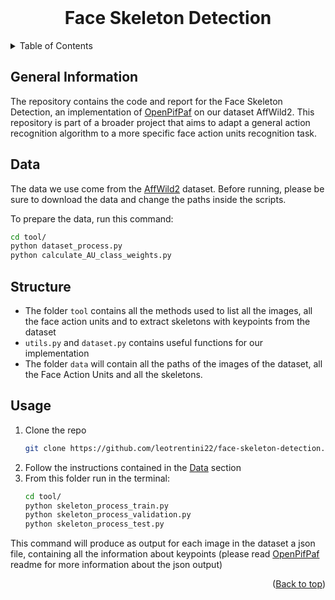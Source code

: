 
<div id="top"></div>

<br />
<div align="center">
<h1 align="center">Face Skeleton Detection</h1>

</div>

<details>
  <summary>Table of Contents</summary>
  <ol>
    <li><a href="#General-Information">General Information</a></li>
    <li><a href="#Data">Data</a></li>
    <li><a href="#Structure">Structure</a></li>
    <li><a href="#Usage">Usage</a></li>
  </ol>
</details>

## General Information

The repository contains the code and report for the Face Skeleton Detection, an implementation of [OpenPifPaf](https://openpifpaf.github.io/intro.html) on our dataset AffWild2. This repository is part of a broader project that aims to adapt a general action recognition algorithm to a more specific face action units recognition task.

## Data

The data we use come from the [AffWild2](https://www.aicrowd.com/challenges/epfl-machine-learning-higgs/dataset_files) dataset. Before running, please be sure to download the data and change the paths inside the scripts.

To prepare the data, run this command:
   ```sh
   cd tool/
   python dataset_process.py
   python calculate_AU_class_weights.py
   ```

## Structure

- The folder `tool` contains all the methods used to list all the images, all the face action units and to extract skeletons with keypoints from the dataset
- `utils.py` and `dataset.py` contains useful functions for our implementation
- The folder `data` will contain all the paths of the images of the dataset, all the Face Action Units and all the skeletons.

## Usage

1. Clone the repo
   ```sh
   git clone https://github.com/leotrentini22/face-skeleton-detection.git
   ```
2. Follow the instructions contained in the [Data](#data) section
3. From this folder run in the terminal:
   ```sh
   cd tool/
   python skeleton_process_train.py
   python skeleton_process_validation.py
   python skeleton_process_test.py
   ```
This command will produce as output for each image in the dataset a json file, containing all the information about keypoints (please read [OpenPifPaf](https://openpifpaf.github.io/intro.html) readme for more information about the json output)

<p align="right">(<a href="#top">Back to top</a>)</p>
